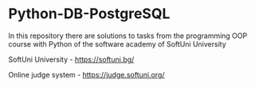 # Python-DB-PostgreSQL
In this repository there are solutions to tasks from the programming OOP course with Python of the software academy of SoftUni University

SoftUni University - https://softuni.bg/

Online judge system - https://judge.softuni.org/
